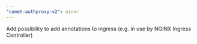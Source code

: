 ```yaml
---
"comet-authproxy-v2": minor
---
```


Add possibility to add annotations to ingress (e.g. in use by NGINX Ingress Controller)